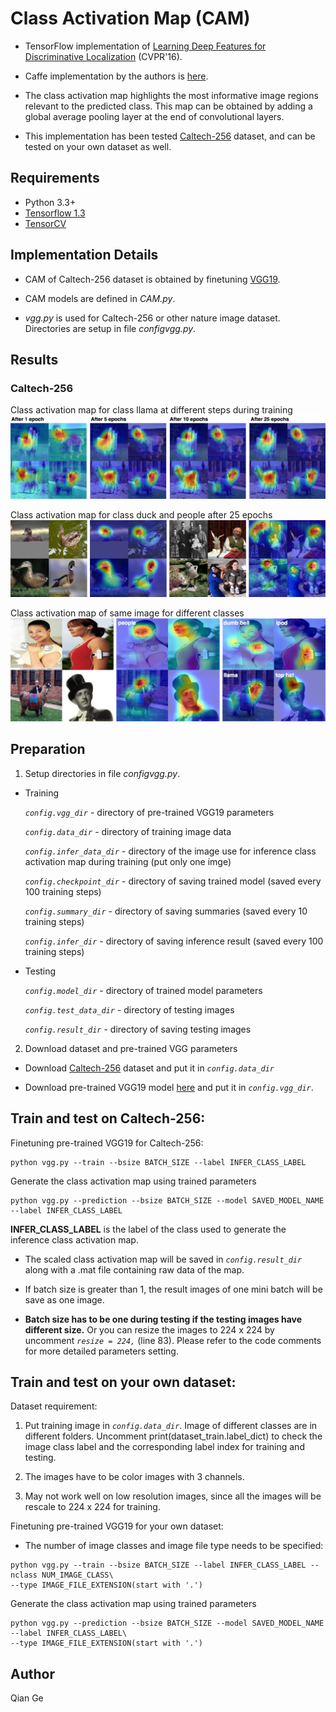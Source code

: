 # Class Activation Map (CAM)

- TensorFlow implementation of [Learning Deep Features for Discriminative Localization](https://arxiv.org/abs/1512.04150) (CVPR'16).

- Caffe implementation by the authors is [here](https://github.com/metalbubble/CAM).

- The class activation map highlights the most informative image regions relevant to the predicted class. This map can be obtained by adding a global average pooling layer at the end of convolutional layers.

<!--- This implementation has been tested on MNIST and Caltech-256 dataset, and can be tested on your own dataset as well.-->

- This implementation has been tested [Caltech-256](http://www.vision.caltech.edu/Image_Datasets/Caltech256/) dataset, and can be tested on your own dataset as well.

## Requirements
- Python 3.3+
- [Tensorflow 1.3](https://www.tensorflow.org/)
- [TensorCV](https://github.com/conan7882/DeepVision-tensorflow) 

## Implementation Details

<!--- For MNIST dataset, a CNN with three convolutional layers followed by a global average pooling layer is used.-->

- CAM of Caltech-256 dataset is obtained by finetuning [VGG19](https://arxiv.org/abs/1409.1556).

- CAM models are defined in *CAM.py*.

- *vgg.py* is used for Caltech-256 or other nature image dataset. Directories are setup in file *configvgg.py*.


## Results
<!--- ### MNIST-->

### Caltech-256

Class activation map for class llama at different steps during training
![celtech_change](figs/celtech_change.png)

Class activation map for class duck and people after 25 epochs
![celtech_change](figs/celtech_result.png)

Class activation map of same image for different classes
![celtech_change](figs/celtech_diff.png)

## Preparation

1. Setup directories in file *configvgg.py*. 
  
  - Training
  
     *`config.vgg_dir`* - directory of pre-trained VGG19 parameters
       
     *`config.data_dir`* - directory of training image data
       
     *`config.infer_data_dir`* - directory of the image use for inference class activation map during training (put only one imge)
       
     *`config.checkpoint_dir`* - directory of saving trained model (saved every 100 training steps)
       
     *`config.summary_dir`* - directory of saving summaries (saved every 10 training steps)
       
     *`config.infer_dir`* - directory of saving inference result (saved every 100 training steps)
       
  - Testing
      
     *`config.model_dir`* - directory of trained model parameters
     
     *`config.test_data_dir`* - directory of testing images
       
     *`config.result_dir`* - directory of saving testing images
       
2. Download dataset and pre-trained VGG parameters
 
- Download [Caltech-256](http://www.vision.caltech.edu/Image_Datasets/Caltech256/) dataset and put it in *`config.data_dir`*
       
- Download pre-trained VGG19 model [here](https://github.com/machrisaa/tensorflow-vgg#tensorflow-vgg16-and-vgg19) and put it in *`config.vgg_dir`*.
       

## Train and test on Caltech-256:

Finetuning pre-trained VGG19 for Caltech-256:

```
python vgg.py --train --bsize BATCH_SIZE --label INFER_CLASS_LABEL
```	


Generate the class activation map using trained parameters

```	  
python vgg.py --prediction --bsize BATCH_SIZE --model SAVED_MODEL_NAME --label INFER_CLASS_LABEL
```

**INFER_CLASS_LABEL** is the label of the class used to generate the inference class activation map.

- The scaled class activation map will be saved in *`config.result_dir`* along with a .mat file containing raw data of the map.

- If batch size is greater than 1, the result images of one mini batch will be save as one image.  

- **Batch size has to be one during testing if the testing images have different size.** Or you can resize the images to 224 x 224 by uncomment *`resize = 224,`* (line 83). Please refer to the code comments for more detailed parameters setting.  


## Train and test on your own dataset:

Dataset requirement:

  1. Put training image in *`config.data_dir`*. Image of different classes are in different folders. Uncomment print(dataset_train.label_dict) to check the image class label and the corresponding label index for training and testing.
 
  2. The images have to be color images with 3 channels.
 
  3. May not work well on low resolution images, since all the images will be rescale to 224 x 224 for training.
 
 
Finetuning pre-trained VGG19 for your own dataset:

   - The number of image classes and image file type needs to be specified:

```
python vgg.py --train --bsize BATCH_SIZE --label INFER_CLASS_LABEL --nclass NUM_IMAGE_CLASS\
--type IMAGE_FILE_EXTENSION(start with '.')
```	

Generate the class activation map using trained parameters

```	  
python vgg.py --prediction --bsize BATCH_SIZE --model SAVED_MODEL_NAME --label INFER_CLASS_LABEL\
--type IMAGE_FILE_EXTENSION(start with '.')
```


## Author
Qian Ge


	
	





 
